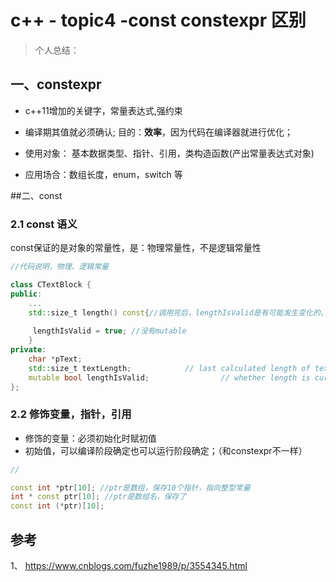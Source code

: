 # c++ - topic4 -const constexpr 区别


> 个人总结：
>


## 一、constexpr



* c++11增加的关键字，常量表达式,强约束
* 编译期其值就必须确认; 目的：**效率**，因为代码在编译器就进行优化；

* 使用对象： 基本数据类型、指针、引用，类构造函数(产出常量表达式对象)
* 应用场合：数组长度，enum，switch 等




##二、const 


### 2.1 const 语义

 const保证的是对象的常量性，是：物理常量性，不是逻辑常量性


``` c++
//代码说明，物理、逻辑常量

class CTextBlock { 
public: 
    ... 
    std::size_t length() const{//调用完后，lengthIsValid是有可能发生变化的，但const不是保证逻辑常量性，只保证物理常量行，各数据位不能变化，所以lengthIsValid是无法更改的；使用mutable来打破一些成员变量的常量性，即使是const函数，也可以修改成员变量；
    
     lengthIsValid = true; //没有mutable 
    }
private: 
    char *pText; 
    std::size_t textLength;            // last calculated length of textblock 
    mutable bool lengthIsValid;                // whether length is currently valid ，增加mutable来打破const限制 
};


```


### 2.2 修饰变量，指针，引用

* 修饰的变量：必须初始化时赋初值
* 初始值，可以编译阶段确定也可以运行阶段确定；（和constexpr不一样）


```c++
//

const int *ptr[10]; //ptr是数组，保存10个指针，指向整型常量
int * const ptr[10]; //ptr是数组名，保存了
const int (*ptr)[10];


```








## 参考

1、 https://www.cnblogs.com/fuzhe1989/p/3554345.html

